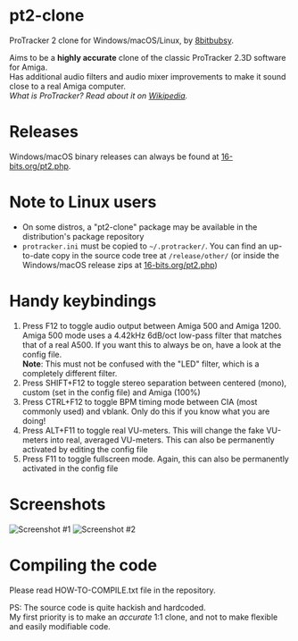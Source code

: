 # pt2-clone
ProTracker 2 clone for Windows/macOS/Linux, by [8bitbubsy](https://16-bits.org).

Aims to be a **highly accurate** clone of the classic ProTracker 2.3D software for Amiga. \
Has additional audio filters and audio mixer improvements to make it sound close to a real Amiga computer. \
*What is ProTracker? Read about it on [Wikipedia](https://en.wikipedia.org/wiki/ProTracker).*


# Releases
Windows/macOS binary releases can always be found at [16-bits.org/pt2.php](https://16-bits.org/pt2.php).

# Note to Linux users
- On some distros, a "pt2-clone" package may be available in the distribution's package repository
- `protracker.ini` must be copied to `~/.protracker/`. You can find an up-to-date copy in the source code tree at `/release/other/` (or inside the Windows/macOS release zips at [16-bits.org/pt2.php](https://16-bits.org/pt2.php))


# Handy keybindings
1) Press F12 to toggle audio output between Amiga 500 and Amiga 1200. Amiga 500 mode uses a 4.42kHz 6dB/oct low-pass filter that matches that of a real A500.
If you want this to always be on, have a look at the config file. \
__Note__: This must not be confused with the "LED" filter, which is a completely different filter.
2) Press SHIFT+F12 to toggle stereo separation between centered (mono), custom (set in the config file) and Amiga (100%)
3) Press CTRL+F12 to toggle BPM timing mode between CIA (most commonly used) and vblank. Only do this if you know what
you are doing!
4) Press ALT+F11 to toggle real VU-meters. This will change the fake VU-meters into real, averaged VU-meters.
This can also be permanently activated by editing the config file
5) Press F11 to toggle fullscreen mode. Again, this can also be permanently activated in the config file

# Screenshots

![Screenshot #1](https://16-bits.org/pt2-clone-1.png)
![Screenshot #2](https://16-bits.org/pt2-clone-2.png)


# Compiling the code
Please read HOW-TO-COMPILE.txt file in the repository.

PS: The source code is quite hackish and hardcoded. \
My first priority is to make an _accurate_ 1:1 clone, and not to make flexible and easily modifiable code.
